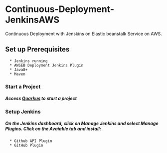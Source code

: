 # Continuous-Deployment-JenkinsAWS

Continuous Deployment with Jenskins on Elastic beanstalk Service on AWS.

## Set up Prerequisites
      * Jenkins running
      * AWSEB Deployment Jenkins Plugin
      * Java8+
      * Maven
  
### Start a Project

##### Access [Quarkus](https://code.quarkus.io/) to start a project

### Setup Jenkins

##### On the Jenkins dashboard, click on Manage Jenkins and select Manage Plugins. Click on the Avaiable tab and install:
      * Github API Plugin
      * GitHub Plugin
